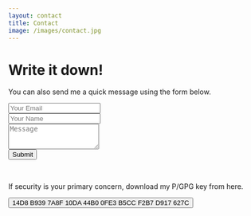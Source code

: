 ```yaml
---
layout: contact
title: Contact
image: /images/contact.jpg
---
```


<link href="/assets/css/contact.css" rel="stylesheet"/>

<!--contactme form-->
<script type="text/javascript">var submitted=false;</script>
<iframe name="hidden_iframe" id="hidden_iframe" style="display:none;"
onload="if(submitted) {window.location='https://www.gnulinuxmate.com/thanks';}"></iframe>

<div id="contactme-section">
<h1 id="contact">Write it down!</h1>
<form action="https://docs.google.com/forms/d/e/1FAIpQLSeQRW8QpBogPB_cu9da3zlnudHStjCgT8xwFsYJ9TUWPp4TTw/formResponse" method="POST" target="hidden_iframe" onsubmit="submitted=true;" class="form" id="contact-form">
  <p>You can also send me a quick message using the form below.</p>
  <div class="row">
    <div class="col-xs-6">
      <input type="email" name="entry.1045781291" class="form-control input-lg" placeholder="Your Email" title="Email">
    </div>
    <div class="col-xs-6">
      <input type="text" name="entry.2005620554" class="form-control input-lg" placeholder="Your Name" title="Name" required="required">
    </div>
  </div>
  <textarea type="text" name="entry.839337160" class="form-control input-lg" placeholder="Message" title="Message" required="required" rows="3"></textarea>
<br>
  <button type="submit" class="btn btn-lg btn-primary">Submit</button>
</form>

<br>
<form method="get" action="https://goo.gl/5w8ccu" id="contact-form">
<p>If security is your primary concern, download my P/GPG key from here.</p>
<button type="submit" class="btn btn-lg btn-primary">14D8 B939 7A8F 10DA 44B0  0FE3 B5CC F2B7 D917 627C</button>
</form>
